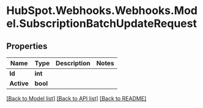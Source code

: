 # HubSpot.Webhooks.Webhooks.Model.SubscriptionBatchUpdateRequest

## Properties

Name | Type | Description | Notes
------------ | ------------- | ------------- | -------------
**Id** | **int** |  | 
**Active** | **bool** |  | 

[[Back to Model list]](../README.md#documentation-for-models) [[Back to API list]](../README.md#documentation-for-api-endpoints) [[Back to README]](../README.md)

